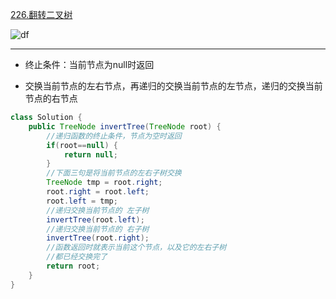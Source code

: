[226.翻转二叉树](https://leetcode-cn.com/problems/invert-binary-tree/solution/dong-hua-yan-shi-liang-chong-shi-xian-226-fan-zhua/)

![df](https://pic.leetcode-cn.com/0f91f7cbf5740de86e881eb7427c6c3993f4eca3624ca275d71e21c5e3e2c550-226_2.gif)

------

- 终止条件：当前节点为null时返回

- 交换当前节点的左右节点，再递归的交换当前节点的左节点，递归的交换当前节点的右节点

  

```java
class Solution {
	public TreeNode invertTree(TreeNode root) {
		//递归函数的终止条件，节点为空时返回
		if(root==null) {
			return null;
		}
		//下面三句是将当前节点的左右子树交换
		TreeNode tmp = root.right;
		root.right = root.left;
		root.left = tmp;
		//递归交换当前节点的 左子树
		invertTree(root.left);
		//递归交换当前节点的 右子树
		invertTree(root.right);
		//函数返回时就表示当前这个节点，以及它的左右子树
		//都已经交换完了
		return root;
	}
}

```

